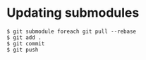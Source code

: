 # Updating submodules

```shell
$ git submodule foreach git pull --rebase
$ git add .
$ git commit 
$ git push
```

<br />
